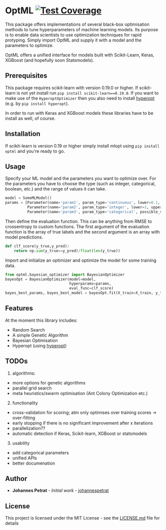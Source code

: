 # OptML 	[![Test Coverage](https://api.codeclimate.com/v1/badges/db739d2545f6e7374fb3/test_coverage)](https://codeclimate.com/github/johannespetrat/OptML/test_coverage)
This package offers implementations of several black-box optimisation methods to tune hyperparameters of machine learning models. Its purpose is to enable data scientists to use optimization techniques for rapid protyping. Simply import OptML and supply it with a model and the parameters to optimize.

OptML offers a unified interface for models built with Scikit-Learn, Keras, XGBoost (and hopefully soon Statsmodels).

## Prerequisites
This package requires scikit-learn with version 0.19.0 or higher. If scikit-learn is not yet install run
```pip install scikit-learn==0.19.0```. If you want to make use of the ```HyperoptOptimizer``` then you also need to install [hyperopt](https://github.com/hyperopt/hyperopt) (e.g. by ```pip install hyperopt```).

In order to run with Keras and XGBoost models these libraries have to be install as well, of course.

## Installation

If scikit-learn is version 0.19 or higher simply install mlopt using `pip install optml` and you're ready to go.


## Usage
Specify your ML model and the parameters you want to optimize over. For the parameters you have to choose the type (such as integer, categorical, boolean, etc.) and the range of values it can take.
```python
model = SomeMLModel()
params = [Parameter(name='param1', param_type='continuous', lower=0.1, upper=5),
          Parameter(name='param2', param_type='integer', lower=1, upper=5),
          Parameter(name='param3', param_type='categorical', possible_values=['val1','val2','val3'])]
```
Then define the evaluation function. This can be anything from RMSE to crossentropy to custom functions. The first argument of the evaluation function is the array of true labels and the second argument is an array with model predictions.
```python
def clf_score(y_true,y_pred):
    return np.sum(y_true==y_pred)/float(len(y_true))
```
Import and initialize an optimizer and optimize the model for some training data.
```python
from optml.bayesian_optimizer import BayesianOptimizer
bayesOpt = BayesianOptimizer(model=model, 
                             hyperparams=params,                                  
                             eval_func=clf_score)
bayes_best_params, bayes_best_model = bayesOpt.fit(X_train=X_train, y_train=y_train, n_iters=50)
```

## Features
At the moment this library includes:
* Random Search
* A simple Genetic Algorithm
* Bayesian Optimisation
* Hyperopt (using [hyperopt](https://github.com/hyperopt/hyperopt))


## TODOs
1. algorithms:
* more options for genetic algorithms
* parallel grid search
* meta heuristics/swarm optimisation (Ant Colony Optimization etc.)
2. functionality
* cross-validation for scoring; atm only optimises over training scores -> over-fitting
* early stopping if there is no significant improvement after x iterations
* parallelization??
* automatic detection if Keras, Scikit-learn, XGBoost or statsmodels
3. usability
* add categorical parameters
* unified APIs
* better documenation

## Author

* **Johannes Petrat** - *Initial work* - [johannespetrat](https://github.com/johannespetrat)

## License

This project is licensed under the MIT License - see the [LICENSE.md](LICENSE.md) file for details